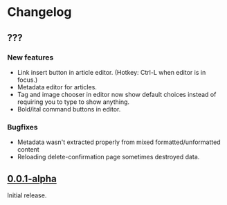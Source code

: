 # Changelog

## ???

### New features

* Link insert button in article editor. (Hotkey: Ctrl-L when editor is in focus.)
* Metadata editor for articles.
* Tag and image chooser in editor now show default choices instead of requiring you to type to show anything.
* Bold/ital command buttons in editor.

### Bugfixes

* Metadata wasn't extracted properly from mixed formatted/unformatted content
* Reloading delete-confirmation page sometimes destroyed data.

## [0.0.1-alpha](https://github.com/syegulalp/folio/releases/tag/0.0.1-alpha)

Initial release.